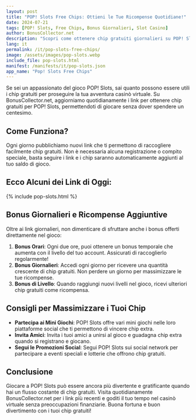 ```yaml
---
layout: post
title: "POP! Slots Free Chips: Ottieni le Tue Ricompense Quotidiane!"
date: 2024-07-21
tags: [POP! Slots, Free Chips, Bonus Giornalieri, Slot Casino]
author: BonusCollector.net
description: "Scopri come ottenere chip gratuiti giornalieri su POP! Slots e aumenta il tuo saldo senza sforzo."
lang: it
permalink: /it/pop-slots-free-chips/
image: /assets/images/pop-slots.webp
include_file: pop-slots.html
manifest: /manifests/it/pop-slots.json
app_name: "Pop! Slots Free Chips"
---
```


Se sei un appassionato del gioco POP! Slots, sai quanto possono essere utili i chip gratuiti per proseguire la tua avventura casinò virtuale. Su BonusCollector.net, aggiorniamo quotidianamente i link per ottenere chip gratuiti per POP! Slots, permettendoti di giocare senza dover spendere un centesimo.

## Come Funziona?

Ogni giorno pubblichiamo nuovi link che ti permettono di raccogliere facilmente chip gratuiti. Non è necessaria alcuna registrazione o compito speciale, basta seguire i link e i chip saranno automaticamente aggiunti al tuo saldo di gioco.

## Ecco Alcuni dei Link di Oggi:

{% include pop-slots.html %}

## Bonus Giornalieri e Ricompense Aggiuntive

Oltre ai link giornalieri, non dimenticare di sfruttare anche i bonus offerti direttamente nel gioco:

1. **Bonus Orari**: Ogni due ore, puoi ottenere un bonus temporale che aumenta con il livello del tuo account. Assicurati di raccoglierlo regolarmente!
2. **Bonus Giornalieri**: Accedi ogni giorno per ricevere una quantità crescente di chip gratuiti. Non perdere un giorno per massimizzare le tue ricompense.
3. **Bonus di Livello**: Quando raggiungi nuovi livelli nel gioco, ricevi ulteriori chip gratuiti come ricompensa.

## Consigli per Massimizzare i Tuoi Chip

- **Partecipa ai Mini Giochi**: POP! Slots offre vari mini giochi nelle loro piattaforme social che ti permettono di vincere chip extra.
- **Invita Amici**: Invita i tuoi amici a unirsi al gioco e guadagna chip extra quando si registrano e giocano.
- **Segui le Promozioni Social**: Segui POP! Slots sui social network per partecipare a eventi speciali e lotterie che offrono chip gratuiti.

## Conclusione

Giocare a POP! Slots può essere ancora più divertente e gratificante quando hai un flusso costante di chip gratuiti. Visita quotidianamente BonusCollector.net per i link più recenti e goditi il tuo tempo nel casinò virtuale senza preoccupazioni finanziarie. Buona fortuna e buon divertimento con i tuoi chip gratuiti!